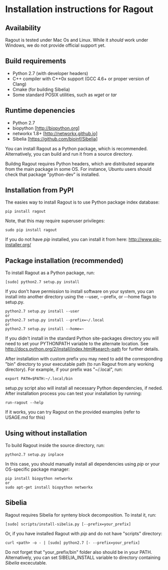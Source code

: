 Installation instructions for Ragout
====================================


Availability
------------
Ragout is tested under Mac Os and Linux. While it *should* work
under Windows, we do not provide official support yet.


Build requirements
------------------
* Python 2.7 (with developer headers)
* C++ compiler with C++0x support (GCC 4.6+ or proper version of Clang)
* Cmake (for building Sibelia)
* Some standard POSIX utilities, such as *wget* or *tar*


Runtime depenencies
-------------------

* Python 2.7
* biopython [http://biopython.org]
* networkx 1.8+ [http://networkx.github.io]
* Sibelia [https://github.com/bioinf/Sibelia]


You can install Ragout as a Python package, which is recommended.
Alternatively, you can build and run it from a source directory.

Buildng Ragout requires Python headers, which are distributed
separate from the main package in some OS. For instance, Ubuntu
users should check that package "python-dev" is installed.


Installation from PyPI
----------------------

The easies way to install Ragout is to use Python package index database:

	pip install ragout

Note, that this may require superuser privileges:

	sudo pip install ragout

If you do not have *pip* installed, you can install it from here:
http://www.pip-installer.org/ 


Package installation (recommended)
----------------------------------

To install Ragout as a Python package, run:

	[sudo] python2.7 setup.py install

If you don't have permission to install software on your system, you can 
install into another directory using the --user, --prefix, or --home flags to setup.py.

	python2.7 setup.py install --user
	or
	python2.7 setup.py install --prefix=~/.local
	or
	python2.7 setup.py install --home=~

If you didn't install in the standard Python site-packages directory you will 
need to set your PYTHONPATH variable to the alternate location. 
See http://docs.python.org/2/install/index.html#search-path for further details.

After installation with custom prefix you may need to add the corresponding 
"bin" directory to your executable path (to run Ragout from any working directory). 
For example, if your prefix was "~/.local", run:

	export PATH=$PATH:~/.local/bin

setup.py script also will install all necessary Python dependencies, if neded.
After installation process you can test your installation by running:

	run-ragout --help

If it works, you can try Ragout on the provided examples (refer to USAGE.md for this)


Using without installation
--------------------------

To build Ragout inside the source directory, run:

	python2.7 setup.py inplace

In this case, you should manually install all dependencies using *pip*
or your OS-specific package manager:

	pip install biopython networkx
	or
	sudo apt-get install biopython networkx


Sibelia
-------

Ragout requires Sibelia for synteny block decomposition.
To instal it, run:

	[sudo] scripts/install-sibelia.py [--prefix=your_prefix]

Or, if you have installed Ragout with *pip* and do not have
"scripts" directory:

	curl <path> -o - | [sudo] python2.7 [- --prefix=your_prefix]

Do not forget that "your_prefix/bin" folder also should be in your PATH.
Alternatively, you can set SIBELIA_INSTALL variable to directory
containing *Sibelia* excecutable.